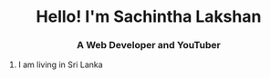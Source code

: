 <h1 align="center">Hello! I'm Sachintha Lakshan</h2>
<h3 align="center">A Web Developer and YouTuber</h3>

<ol type="1">
<li>I am living in Sri Lanka</li>
</ol>
